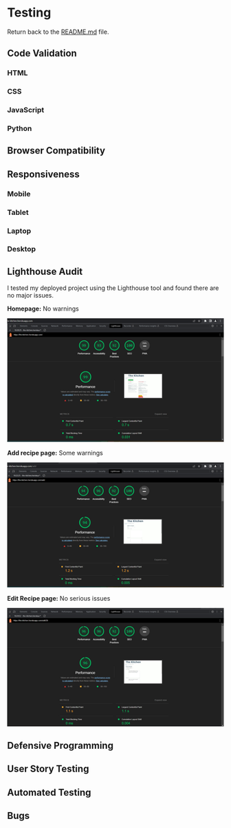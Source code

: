 # Testing

Return back to the [README.md](README.md) file.

## Code Validation

### HTML

### CSS

### JavaScript

### Python

## Browser Compatibility

## Responsiveness

### Mobile

### Tablet

### Laptop

### Desktop

## Lighthouse Audit

I tested my deployed project using the Lighthouse tool and found there are no major issues.

**Homepage:** No warnings

![Lighthouse homepage screenshot](documentation/lighthouse_homepage_screenshot.png)

**Add recipe page:** Some warnings

![Lighthouse add recipe screenshot](documentation/lighthouse_addrecipe_screenshot.png)

**Edit Recipe page:** No serious issues

![Lighthouse edit recipe screenshot](documentation/lighthouse_editrecipe_screenshot.png)

## Defensive Programming

## User Story Testing

## Automated Testing

## Bugs

